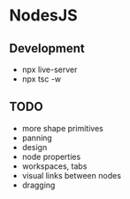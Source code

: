 # NodesJS

## Development

- npx live-server
- npx tsc -w

## TODO

- more shape primitives
- panning
- design
- node properties
- workspaces, tabs
- visual links between nodes
- dragging

